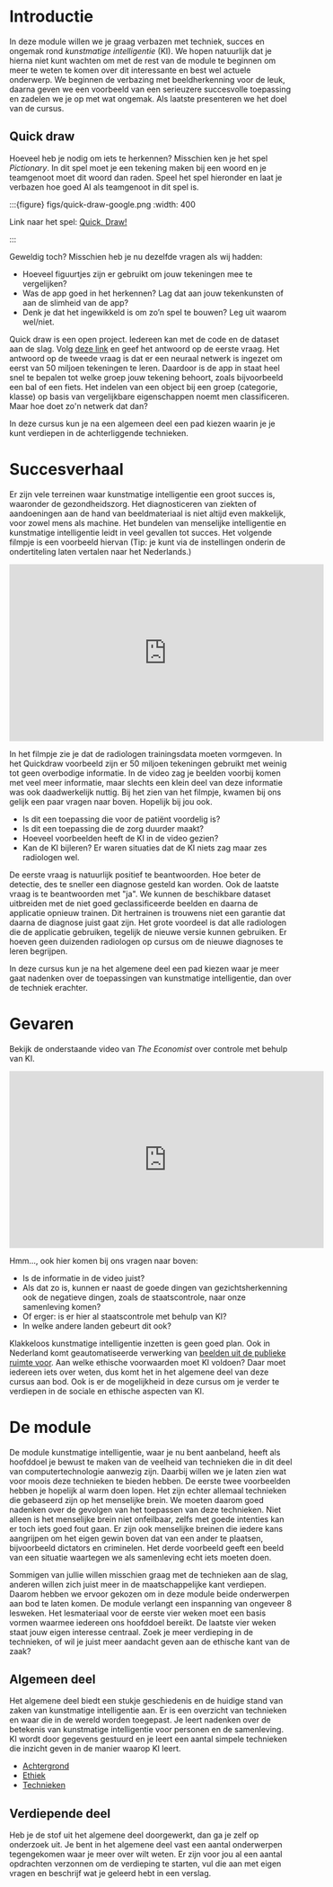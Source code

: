 # Introductie

In deze module willen we je graag verbazen met techniek, succes en ongemak rond *kunstmatige intelligentie* (KI). We hopen natuurlijk dat je hierna niet kunt wachten om met de rest van de module te beginnen om meer te weten te komen over dit interessante en best wel actuele onderwerp. We beginnen de verbazing met beeldherkenning voor de leuk, daarna geven we een voorbeeld van een serieuzere succesvolle toepassing en zadelen we je op met wat ongemak. Als laatste presenteren we het doel van de cursus.

## Quick draw

Hoeveel heb je nodig om iets te herkennen? Misschien ken je het spel *Pictionary*. In dit spel moet je een tekening maken bij een woord en je teamgenoot moet dit woord dan raden. Speel het spel hieronder en laat je verbazen hoe goed AI als teamgenoot in dit spel is.

:::{figure} figs/quick-draw-google.png
:width: 400

Link naar het spel: [Quick, Draw!](https://quickdraw.withgoogle.com)

:::

Geweldig toch? Misschien heb je nu dezelfde vragen als wij hadden:

- Hoeveel figuurtjes zijn er gebruikt om jouw tekeningen mee te vergelijken?
- Was de app goed in het herkennen? Lag dat aan jouw tekenkunsten of aan de slimheid van de app?
- Denk je dat het ingewikkeld is om zo’n spel te bouwen? Leg uit waarom wel/niet.

Quick draw is een open project. Iedereen kan met de code en de dataset aan de slag. Volg [deze link](https://github.com/googlecreativelab/quickdraw-dataset) en geef het antwoord op de eerste vraag. Het antwoord op de tweede vraag is dat er een neuraal netwerk is ingezet om eerst van 50 miljoen tekeningen te leren. Daardoor is de app in staat heel snel te bepalen tot welke groep jouw tekening behoort, zoals bijvoorbeeld een bal of een fiets. Het indelen van een object bij een groep (categorie, klasse) op basis van vergelijkbare eigenschappen noemt men classificeren. Maar hoe doet zo'n netwerk dat dan?

In deze cursus kun je na een algemeen deel een pad kiezen waarin je je kunt verdiepen in de achterliggende technieken.

# Succesverhaal

Er zijn vele terreinen waar kunstmatige intelligentie een groot succes is, waaronder de gezondheidszorg. Het diagnosticeren van ziekten of aandoeningen aan de hand van beeldmateriaal is niet altijd even makkelijk, voor zowel mens als machine. Het bundelen van menselijke intelligentie en kunstmatige intelligentie leidt in veel gevallen tot succes. Het volgende filmpje is een voorbeeld hiervan (Tip: je kunt via de instellingen onderin de ondertiteling laten vertalen naar het Nederlands.)

<iframe width="560" height="315" src="https://www.youtube.com/embed/Mur70YjInmI" title="YouTube video player" frameborder="0" allow="accelerometer; autoplay; clipboard-write; encrypted-media; gyroscope; picture-in-picture; web-share" allowfullscreen></iframe>

In het filmpje zie je dat de radiologen trainingsdata moeten vormgeven. In het Quickdraw voorbeeld zijn er 50 miljoen tekeningen gebruikt met weinig tot geen overbodige informatie. In de video zag je beelden voorbij komen met veel meer informatie, maar slechts een klein deel van deze informatie was ook daadwerkelijk nuttig. Bij het zien van het filmpje, kwamen bij ons gelijk een paar vragen naar boven. Hopelijk bij jou ook.

- Is dit een toepassing die voor de patiënt voordelig is?
- Is dit een toepassing die de zorg duurder maakt?
- Hoeveel voorbeelden heeft de KI in de video gezien?
- Kan de KI bijleren? Er waren situaties dat de KI niets zag maar zes radiologen wel.

De eerste vraag is natuurlijk positief te beantwoorden. Hoe beter de detectie, des te sneller een diagnose gesteld kan worden. Ook de laatste vraag is te beantwoorden met "ja". We kunnen de beschikbare dataset uitbreiden met de niet goed geclassificeerde beelden en daarna de applicatie opnieuw trainen. Dit hertrainen is trouwens niet een garantie dat daarna de diagnose juist gaat zijn. Het grote voordeel is dat alle radiologen die de applicatie gebruiken, tegelijk de nieuwe versie kunnen gebruiken. Er hoeven geen duizenden radiologen op cursus om de nieuwe diagnoses te leren begrijpen.

In deze cursus kun je na het algemene deel een pad kiezen waar je meer gaat nadenken over de toepassingen van kunstmatige intelligentie, dan over de techniek erachter.

# Gevaren

Bekijk de onderstaande video van *The Economist* over controle met behulp van KI.

<iframe width="560" height="315" src="https://www.youtube.com/embed/lH2gMNrUuEY" title="YouTube video player" frameborder="0" allow="accelerometer; autoplay; clipboard-write; encrypted-media; gyroscope; picture-in-picture; web-share" allowfullscreen></iframe>

Hmm..., ook hier komen bij ons vragen naar boven:

- Is de informatie in de video juist?
- Als dat zo is, kunnen er naast de goede dingen van gezichtsherkenning ook de negatieve dingen, zoals de staatscontrole, naar onze samenleving komen?
- Of erger: is er hier al staatscontrole met behulp van KI?
- In welke andere landen gebeurt dit ook?

Klakkeloos kunstmatige intelligentie inzetten is geen goed plan. Ook in Nederland komt geautomatiseerde verwerking van [beelden uit de publieke ruimte voor](https://bewijs-in-strafzaken.nl/anpr-automatische-kentekenherkenning/). Aan welke ethische voorwaarden moet KI voldoen? Daar moet iedereen iets over weten, dus komt het in het algemene deel van deze cursus aan bod. Ook is er de mogelijkheid in deze cursus om je verder te verdiepen in de sociale en ethische aspecten van KI. 

# De module

De module kunstmatige intelligentie, waar je nu bent aanbeland, heeft als hoofddoel je bewust te maken van de veelheid van technieken die in dit deel van computertechnologie aanwezig zijn. Daarbij willen we je laten zien wat voor moois deze technieken te bieden hebben. De eerste twee voorbeelden hebben je hopelijk al warm doen lopen. Het zijn echter allemaal technieken die gebaseerd zijn op het menselijke brein. We moeten daarom goed nadenken over de gevolgen van het toepassen van deze technieken. Niet alleen is het menselijke brein niet onfeilbaar, zelfs met goede intenties kan er toch iets goed fout gaan. Er zijn ook menselijke breinen die iedere kans aangrijpen om het eigen gewin boven dat van een ander te plaatsen, bijvoorbeeld dictators en criminelen. Het derde voorbeeld geeft een beeld van een situatie waartegen we als samenleving echt iets moeten doen.

Sommigen van jullie willen misschien graag met de technieken aan de slag, anderen willen zich juist meer in de maatschappelijke kant verdiepen. Daarom hebben we ervoor gekozen om in deze module beide onderwerpen aan bod te laten komen. De module verlangt een inspanning van ongeveer 8 lesweken. Het lesmateriaal voor de eerste vier weken moet een basis vormen waarmee iedereen ons hoofddoel bereikt. De laatste vier weken staat jouw eigen interesse centraal. Zoek je meer verdieping in de technieken, of wil je juist meer aandacht geven aan de ethische kant van de zaak?

## Algemeen deel

Het algemene deel biedt een stukje geschiedenis en de huidige stand van zaken van kunstmatige intelligentie aan. Er is een overzicht van technieken en waar die in de wereld worden toegepast. Je leert nadenken over de betekenis van kunstmatige intelligentie voor personen en de samenleving. KI wordt door gegevens gestuurd en je leert een aantal simpele technieken die inzicht geven in de manier waarop KI leert.

* [Achtergrond](algemeen-achtergrond)
* [Ethiek](algemeen-ethiek)
* [Technieken](algemeen-technieken)

## Verdiepende deel

Heb je de stof uit het algemene deel doorgewerkt, dan ga je zelf op onderzoek uit. Je bent in het algemene deel vast een aantal onderwerpen tegengekomen waar je meer over wilt weten. Er zijn voor jou al een aantal opdrachten verzonnen om de verdieping te starten, vul die aan met eigen vragen en beschrijf wat je geleerd hebt in een verslag.